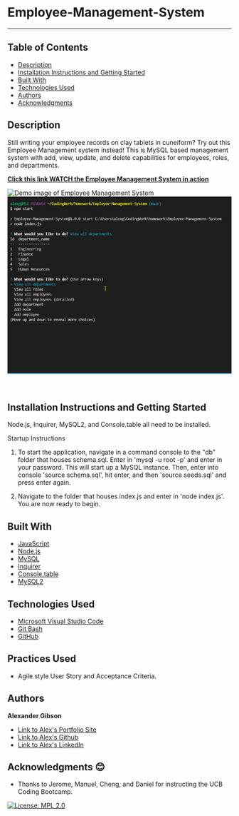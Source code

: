 # Employee-Management-System
  -----------------

## Table of Contents
  - [Description](#Description)
  - [Installation Instructions and Getting Started](#Installation)
  - [Built With](#Built)
  - [Technologies Used](#Technologies)
  - [Authors](#Authors)
  - [Acknowledgments](#Acknowledgments)


## Description
Still writing your employee records on clay tablets in cuneiform? Try out this Employee Management system instead! This is MySQL based management system with add, view, update, and delete capabilities for employees, roles, and departments.


**[Click this link WATCH the Employee Management System in action]()**

![Demo image of Employee Management System](./images/employee-management-system-demo.png)
![Demo GIF of Employee Management System](./images/employee-management-system-demo.gif)

 <br />


## Installation Instructions and Getting Started
Node.js, Inquirer, MySQL2, and Console.table all need to be installed. 

Startup Instructions
1) To start the application, navigate in a command console to the "db" folder that houses schema.sql. Enter in 'mysql -u root -p' and enter in your password. This will start up a MySQL instance. Then, enter into console 'source schema.sql', hit enter, and then 'source seeds.sql' and press enter again.

2) Navigate to the folder that houses index.js and enter in 'node index.js'. You are now ready to begin.


## Built With
* [JavaScript](https://developer.mozilla.org/en-US/docs/Web/JavaScript)
* [Node.js](https://nodejs.org/en/)
* [MySQL](https://jestjs.io/) 
* [Inquirer](https://www.npmjs.com/package/inquirer) 
* [Console.table](https://www.npmjs.com/package/console.table)
* [MySQL2](https://www.npmjs.com/package/mysql2)



## Technologies Used
* [Microsoft Visual Studio Code](https://code.visualstudio.com/)
* [Git Bash](https://git-scm.com/downloads)
* [GitHub](https://github.com/)


## Practices Used
* Agile style User Story and Acceptance Criteria.


## Authors
**Alexander Gibson** 

- [Link to Alex's Portfolio Site](https://argibson02.github.io/Professional-Portfolio-2/)
- [Link to Alex's Github](https://github.com/argibson02)
- [Link to Alex's LinkedIn](www.linkedin.com/in/alexander-gibson-1b0bb6105)


## Acknowledgments 😊
- Thanks to Jerome, Manuel, Cheng, and Daniel for instructing the UCB Coding Bootcamp.


[![License: MPL 2.0](https://img.shields.io/badge/License-MPL%202.0-brightgreen.svg)](https://opensource.org/licenses/MPL-2.0)
